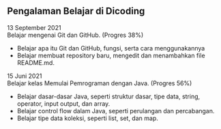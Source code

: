 Pengalaman Belajar di Dicoding
--
13 September 2021<br>
Belajar mengenai Git dan GitHub. (Progres 38%)
* Belajar apa itu Git dan GitHub, fungsi, serta cara menggunakannya
* Belajar membuat repository baru, mengedit dan menambahkan file README.md.

15 Juni 2021<br>
Belajar kelas Memulai Pemrograman dengan Java. (Progres 56%)
* Belajar dasar-dasar Java, seperti struktur dasar, tipe data, string, operator, input output, dan array.
* Belajar control flow dalam Java, seperti perulangan dan percabangan.
* Belajar tipe data koleksi, seperti list, set, dan map.
